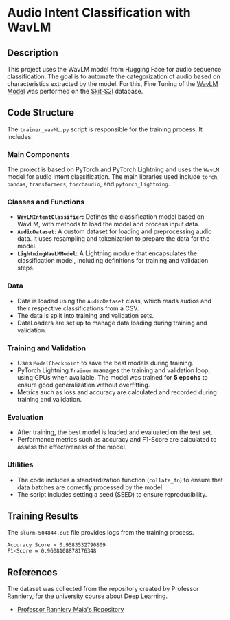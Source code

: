 # Audio Intent Classification with WavLM

## Description
This project uses the WavLM model from Hugging Face for audio sequence classification. The goal is to automate the categorization of audio based on characteristics extracted by the model. For this, Fine Tuning of the [WavLM Model](https://huggingface.co/docs/transformers/model_doc/wavlm) was performed on the [Skit-S2I](https://github.com/skit-ai/speech-to-intent-dataset) database.

## Code Structure
The `trainer_wavML.py` script is responsible for the training process. It includes:

### Main Components
The project is based on PyTorch and PyTorch Lightning and uses the `WavLM` model for audio intent classification. The main libraries used include `torch`, `pandas`, `transformers`, `torchaudio`, and `pytorch_lightning`.

### Classes and Functions
- **`WavLMIntentClassifier`:** Defines the classification model based on WavLM, with methods to load the model and process input data.
- **`AudioDataset`:** A custom dataset for loading and preprocessing audio data. It uses resampling and tokenization to prepare the data for the model.
- **`LightningWavLMModel`:** A Lightning module that encapsulates the classification model, including definitions for training and validation steps.

### Data
- Data is loaded using the `AudioDataset` class, which reads audios and their respective classifications from a CSV.
- The data is split into training and validation sets.
- DataLoaders are set up to manage data loading during training and validation.

### Training and Validation
- Uses `ModelCheckpoint` to save the best models during training.
- PyTorch Lightning `Trainer` manages the training and validation loop, using GPUs when available. The model was trained for **5 epochs** to ensure good generalization without overfitting.
- Metrics such as loss and accuracy are calculated and recorded during training and validation.

### Evaluation
- After training, the best model is loaded and evaluated on the test set.
- Performance metrics such as accuracy and F1-Score are calculated to assess the effectiveness of the model.

### Utilities
- The code includes a standardization function (`collate_fn`) to ensure that data batches are correctly processed by the model.
- The script includes setting a seed (SEED) to ensure reproducibility.

## Training Results
The `slurm-504844.out` file provides logs from the training process.

```
Accuracy Score = 0.9583532790809
F1-Score = 0.9608108878176348
```

## References

The dataset was collected from the repository created by Professor Ranniery, for the university course about Deep Learning.

- [Professor Ranniery Maia's Repository](https://github.com/rdsmaia/speech-to-intent)
